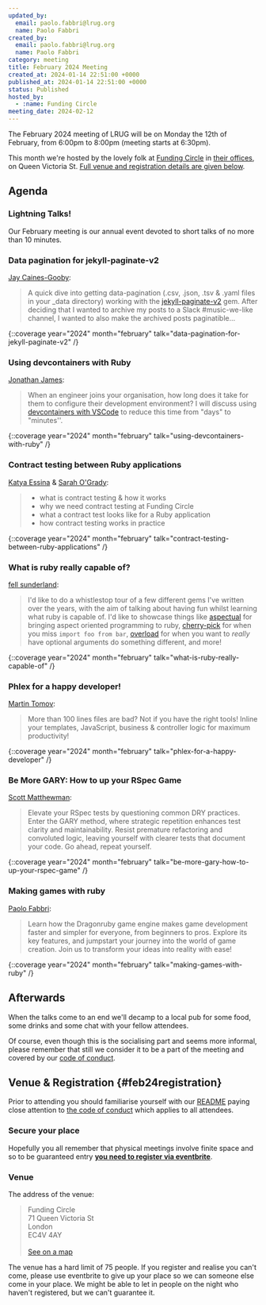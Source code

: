 ```yaml
---
updated_by:
  email: paolo.fabbri@lrug.org
  name: Paolo Fabbri
created_by:
  email: paolo.fabbri@lrug.org
  name: Paolo Fabbri
category: meeting
title: February 2024 Meeting
created_at: 2024-01-14 22:51:00 +0000
published_at: 2024-01-14 22:51:00 +0000
status: Published
hosted_by:
  - :name: Funding Circle
meeting_date: 2024-02-12
---
```


The February 2024 meeting of LRUG will be on Monday the 12th of
February, from 6:00pm to 8:00pm (meeting starts at 6:30pm).

This month we're hosted by the lovely folk at [Funding
Circle](https://fundingcircle.com) in [their offices][fc-venue], on Queen
Victoria St. [Full venue and registration details are given below](#feb24registration).

## Agenda

### Lightning Talks!

Our February meeting is our annual event devoted to short talks of no more
than 10 minutes.

### Data pagination for jekyll-paginate-v2

[Jay Caines-Gooby](https://jay.gooby.org):

> A quick dive into getting data-pagination (.csv, .json, .tsv
> & .yaml files in your _data directory) working with the [jekyll-paginate-v2](https://github.com/sverrirs/jekyll-paginate-v2)
> gem. After deciding that I wanted to archive my posts to a Slack
> #music-we-like channel, I wanted to also make the archived posts
> paginatible...

{::coverage year="2024" month="february" talk="data-pagination-for-jekyll-paginate-v2" /}

### Using devcontainers with Ruby

[Jonathan James](https://github.com/jonathanjames1729):

> When an engineer joins your organisation, how long does it take for
> them to configure their development environment? I will discuss using
> [devcontainers with VSCode](https://code.visualstudio.com/docs/devcontainers/containers) to reduce this time from "days" to
> "minutes''.

{::coverage year="2024" month="february" talk="using-devcontainers-with-ruby" /}

### Contract testing between Ruby applications

[Katya Essina](https://github.com/KatyaEssina95) & [Sarah O'Grady](https://github.com/sarah-ogrady):

> - what is contract testing & how it works
> - why we need contract testing at Funding Circle
> - what a contract test looks like for a Ruby application
> - how contract testing works in practice

{::coverage year="2024" month="february" talk="contract-testing-between-ruby-applications" /}

### What is ruby really capable of?

[fell sunderland](https://twitter.com/felltir):

> I'd like to do a whistlestop tour of a few different gems I've written over
> the years, with the aim of talking about having fun whilst learning what
> ruby is capable of. I'd like to showcase things like [aspectual](https://github.com/AgentAntelope/aspectual)
> for bringing aspect oriented programming to ruby, [cherry-pick](https://github.com/AgentAntelope/cherry_pick)
> for when you miss `import foo from bar`, [overload](https://github.com/AgentAntelope/overload) for when you
> want to *really* have optional arguments do something different, and more!

{::coverage year="2024" month="february" talk="what-is-ruby-really-capable-of" /}

### Phlex for a happy developer!

[Martin Tomov](https://www.linkedin.com/in/martin-tomov/):

> More than 100 lines files are bad? Not if you have the right tools! Inline
> your templates, JavaScript, business & controller logic for maximum
> productivity!

{::coverage year="2024" month="february" talk="phlex-for-a-happy-developer" /}

### Be More GARY: How to up your RSpec Game

[Scott Matthewman](https://twitter.com/scottm):

> Elevate your RSpec tests by questioning common DRY practices. Enter the GARY
> method, where strategic repetition enhances test clarity and maintainability.
> Resist premature refactoring and convoluted logic, leaving yourself with
> clearer tests that document your code. Go ahead, repeat yourself.

{::coverage year="2024" month="february" talk="be-more-gary-how-to-up-your-rspec-game" /}

### Making games with ruby

[Paolo Fabbri](https://internetblacksmith.dev):

> Learn how the Dragonruby game engine makes game development faster and simpler for
> everyone, from beginners to pros. Explore its key features, and jumpstart
> your journey into the world of game creation.
> Join us to transform your ideas into reality with ease!

{::coverage year="2024" month="february" talk="making-games-with-ruby" /}

## Afterwards

When the talks come to an end we'll decamp to a local pub for some food, some
drinks and some chat with your fellow attendees.

Of course, even though this is the socialising part and seems more
informal, please remember that still we consider it to be a part of the
meeting and covered by our [code of conduct](http://readme.lrug.org/#code-of-conduct).

## Venue & Registration {#feb24registration}

Prior to attending you should familiarise yourself with our
[README](http://readme.lrug.org/) paying close attention to [the code of
conduct](http://readme.lrug.org/#code-of-conduct) which applies to all
attendees.

### Secure your place

Hopefully you all remember that physical meetings involve finite space and so to be guaranteed entry **[you need to register via eventbrite][february2024-eventbrite]**.

### Venue

The address of the venue:

> Funding Circle<br/>71 Queen Victoria St<br/>London<br/>EC4V 4AY<br/><br/>[See on a map][fc-venue]

The venue has a hard limit of 75 people.  If you register and realise you
can't come, please use eventbrite to give up your place so we can someone
else come in your place.  We might be able to let in people on the night
who haven't registered, but we can't guarantee it.

[fc-venue]: https://goo.gl/maps/gVwnprtjhNKoK2AJ8
[february2024-eventbrite]: https://www.eventbrite.com/e/london-ruby-user-group-february-2024-meeting-tickets-699978242767
